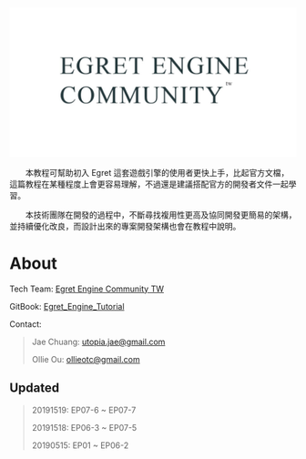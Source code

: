 ![](img/egret_engine_community_header.JPG)



　　本教程可幫助初入 Egret 這套遊戲引擎的使用者更快上手，比起官方文檔，這篇教程在某種程度上會更容易理解，不過還是建議搭配官方的開發者文件一起學習。

　　本技術團隊在開發的過程中，不斷尋找複用性更高及協同開發更簡易的架構，並持續優化改良，而設計出來的專案開發架構也會在教程中說明。

# About

Tech Team: [Egret Engine Community TW](https://www.facebook.com/groups/egret.community.tw/)

GitBook: [Egret_Engine_Tutorial](https://egret-engine-community-tw.gitbook.io/egret-engine-tutorial/)

Contact: 

> Jae Chuang: utopia.jae@gmail.com
>
> Ollie Ou: ollieotc@gmail.com

## Updated

> 20191519: EP07-6 ~ EP07-7
>
> 20191518: EP06-3 ~ EP07-5
>
> 20190515: EP01 ~ EP06-2